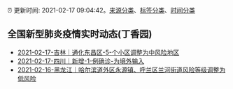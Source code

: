 :alarm_clock: 更新时间: 2021-02-17 09:04:42。[来源分类](../README.md)、[标签分类](../TAGS.md)、[时间分类](../TIMELINE.md)

## 全国新型肺炎疫情实时动态(丁香园)




- [2021-02-17-吉林｜通化东昌区-5-个小区调整为中风险地区](http://app.cctv.com/special/cportal/detail/arti/index.html?id=ArtiMFejowlI4Fd91HAKAhpr210217&isfromapp=1) 
- [2021-02-17-四川｜新增-1-例确诊-为境外输入](http://wsjkw.sc.gov.cn/scwsjkw/gzbd01/2021/2/17/ade23ed0316e4673ac7c7e60eeb7d4e8.shtml) 
- [2021-02-16-黑龙江｜哈尔滨道外区永源镇、呼兰区兰河街道风险等级调整为低风险](http://app.cctv.com/special/cportal/detail/arti/index.html?id=ArtiRLFGQ9OivL2PvATdyKFw210216&isfromapp=1) 